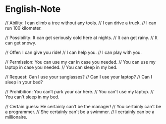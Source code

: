 # English-Note

// Ability: I can climb a tree without any tools.
// I can drive a truck.
// I can run 100 kilometer.

// Possibility: It can get seriously cold here at nights.
// It can get rainy.
// It can get snowy.

// Offer: I can give you ride!
// I can help you.
// I can play with you.

// Permission: You can use my car in case you needed.
// You can use my laptop in case you needed.
// You can sleep in my bed.

// Request: Can I use your sunglasses?
// Can I use your laptop?
// Can I sleep in your bed?

// Prohibition: You can’t park your car here.
// You can't use my laptop.
// You can't sleep in my bed.

// Certain guess: He certainly can’t be the manager!
// You certainly can't be a programmer.
// She certainly can't be a swimmer.
// I certainly can be a millionaire.
